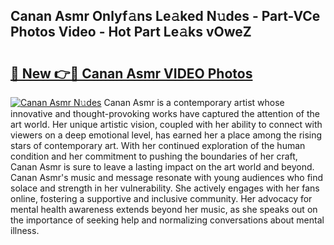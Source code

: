 ## Canan Asmr Onlyf𝚊ns Le𝚊ked N𝚞des - Part-VCe Photos Video - Hot Part Le𝚊ks vOweZ

# <h2><a href="http://ab15368.deff.icu/?id=Canan+Asmr">🔗 New 👉🔴 Canan Asmr VIDEO Photos</a></h2>

[![Canan Asmr N𝚞des](https://i.imgur.com/rIISA9y.gif)](http://ab15368.deff.icu/?id=Canan+Asmr)
Canan Asmr is a contemporary artist whose innovative and thought-provoking works have captured the attention of the art world. Her unique artistic vision, coupled with her ability to connect with viewers on a deep emotional level, has earned her a place among the rising stars of contemporary art. With her continued exploration of the human condition and her commitment to pushing the boundaries of her craft, Canan Asmr is sure to leave a lasting impact on the art world and beyond. Canan Asmr's music and message resonate with young audiences who find solace and strength in her vulnerability. She actively engages with her fans online, fostering a supportive and inclusive community. Her advocacy for mental health awareness extends beyond her music, as she speaks out on the importance of seeking help and normalizing conversations about mental illness.
